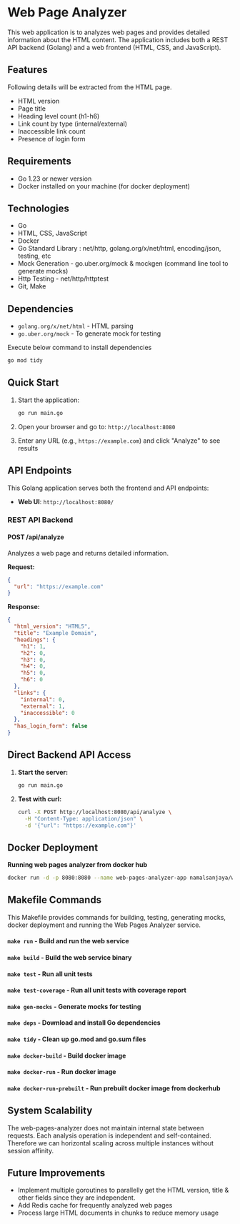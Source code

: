 # Web Page Analyzer

This web application is to analyzes web pages and provides detailed information about the HTML content. The application includes both a REST API backend (Golang) and a web frontend (HTML, CSS, and JavaScript).

## Features

Following details will be extracted from the HTML page.

- HTML version
- Page title
- Heading level count (h1-h6)
- Link count by type (internal/external)
- Inaccessible link count
- Presence of login form


## Requirements

- Go 1.23 or newer version
- Docker installed on your machine (for docker deployment)

## Technologies 

- Go
- HTML, CSS, JavaScript
- Docker
- Go Standard Library : net/http, golang.org/x/net/html, encoding/json, testing, etc
- Mock Generation - go.uber.org/mock & mockgen (command line tool to generate mocks)
- Http Testing - net/http/httptest
- Git, Make 

## Dependencies

- `golang.org/x/net/html` - HTML parsing
- `go.uber.org/mock` - To generate mock for testing

Execute below command to install dependencies
   ```bash
   go mod tidy
   ```


## Quick Start

1. Start the application:
   ```bash
   go run main.go
   ```

2. Open your browser and go to: `http://localhost:8080`

3. Enter any URL (e.g., `https://example.com`) and click "Analyze" to see results


## API Endpoints

This Golang application serves both the frontend and API endpoints:

- **Web UI**: `http://localhost:8080/`


### REST API Backend

#### POST /api/analyze

Analyzes a web page and returns detailed information.

**Request:**
```json
{
  "url": "https://example.com"
}
```

**Response:**
```json
{
  "html_version": "HTML5",
  "title": "Example Domain",
  "headings": {
    "h1": 1,
    "h2": 0,
    "h3": 0,
    "h4": 0,
    "h5": 0,
    "h6": 0
  },
  "links": {
    "internal": 0,
    "external": 1,
    "inaccessible": 0
  },
  "has_login_form": false
}
```

## Direct Backend API Access

1. **Start the server:**
   ```bash
   go run main.go
   ```

2. **Test with curl:**
   ```bash
   curl -X POST http://localhost:8080/api/analyze \
     -H "Content-Type: application/json" \
     -d '{"url": "https://example.com"}'
   ```

## Docker Deployment

**Running web pages analyzer from docker hub**
   ```bash
   docker run -d -p 8080:8080 --name web-pages-analyzer-app namalsanjaya/web-pages-analyzer:v1.0.0
   ```

## Makefile Commands

This Makefile provides commands for building, testing, generating mocks, docker deployment and running the Web Pages Analyzer service.

#### `make run` - Build and run the web service
#### `make build` - Build the web service binary
#### `make test` - Run all unit tests
#### `make test-coverage` - Run all unit tests with coverage report
#### `make gen-mocks` - Generate mocks for testing
#### `make deps` - Download and install Go dependencies
#### `make tidy` - Clean up go.mod and go.sum files
#### `make docker-build` - Build docker image
#### `make docker-run` - Run docker image
#### `make docker-run-prebuilt` - Run prebuilt docker image from dockerhub

## System Scalability
The web-pages-analyzer does not maintain internal state between requests. Each analysis operation is independent and self-contained. Therefore we can horizontal scaling across multiple instances without session affinity.

## Future Improvements
- Implement multiple goroutines to parallelly get the HTML version, title & other fields since they are independent.
- Add Redis cache for frequently analyzed web pages
- Process large HTML documents in chunks to reduce memory usage

